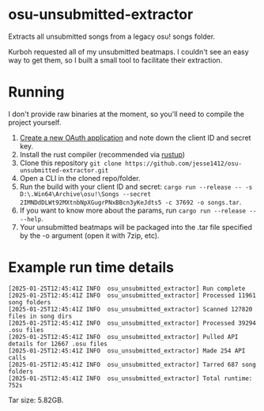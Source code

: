 # osu-unsubmitted-extractor
Extracts all unsubmitted songs from a legacy osu! songs folder.

Kurboh requested all of my unsubmitted beatmaps. I couldn't see an easy way to get them, so I built a small tool to facilitate their extraction.

# Running
I don't provide raw binaries at the moment, so you'll need to compile the project yourself.

1. [Create a new OAuth application](https://osu.ppy.sh/home/account/edit#oauth) and note down the client ID and secret key.
2. Install the rust compiler (recommended via [rustup](https://www.rust-lang.org/tools/install))
3. Clone this repository `git clone https://github.com/jesse1412/osu-unsubmitted-extractor.git`
4. Open a CLI in the cloned repo/folder.
5. Run the build with your client ID and secret: `cargo run --release -- -s D:\.Win64\Archive\osu!\Songs --secret  2IMNDdDLWt92MXtnbNpXGugrPNxBBcn3yKeJdts5 -c 37692 -o songs.tar`.
6. If you want to know more about the params, run `cargo run --release -- --help`.
7. Your unsubmitted beatmaps will be packaged into the .tar file specified by the -o argument (open it with 7zip, etc).

# Example run time details
```
[2025-01-25T12:45:41Z INFO  osu_unsubmitted_extractor] Run complete
[2025-01-25T12:45:41Z INFO  osu_unsubmitted_extractor] Processed 11961 song folders
[2025-01-25T12:45:41Z INFO  osu_unsubmitted_extractor] Scanned 127820 files in song dirs
[2025-01-25T12:45:41Z INFO  osu_unsubmitted_extractor] Processed 39294 .osu files
[2025-01-25T12:45:41Z INFO  osu_unsubmitted_extractor] Pulled API details for 12667 .osu files
[2025-01-25T12:45:41Z INFO  osu_unsubmitted_extractor] Made 254 API calls
[2025-01-25T12:45:41Z INFO  osu_unsubmitted_extractor] Tarred 687 song folders
[2025-01-25T12:45:41Z INFO  osu_unsubmitted_extractor] Total runtime: 752s
```

Tar size: 5.82GB.
